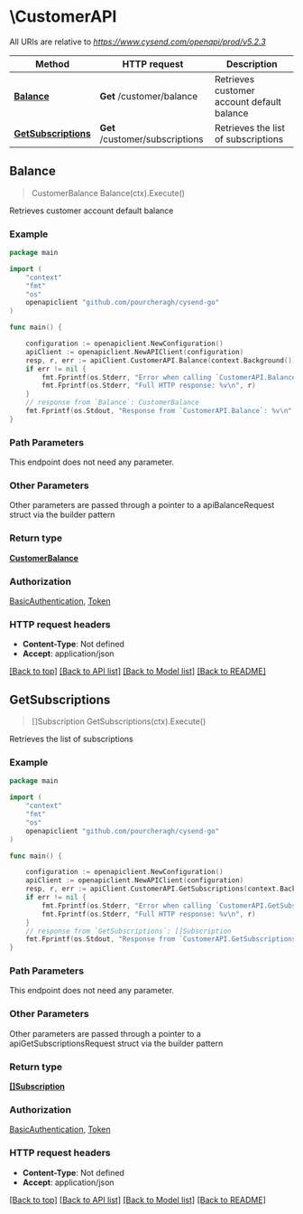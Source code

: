 # \CustomerAPI

All URIs are relative to *https://www.cysend.com/openapi/prod/v5.2.3*

Method | HTTP request | Description
------------- | ------------- | -------------
[**Balance**](CustomerAPI.md#Balance) | **Get** /customer/balance | Retrieves customer account default balance
[**GetSubscriptions**](CustomerAPI.md#GetSubscriptions) | **Get** /customer/subscriptions | Retrieves the list of subscriptions



## Balance

> CustomerBalance Balance(ctx).Execute()

Retrieves customer account default balance



### Example

```go
package main

import (
	"context"
	"fmt"
	"os"
	openapiclient "github.com/pourcheragh/cysend-go"
)

func main() {

	configuration := openapiclient.NewConfiguration()
	apiClient := openapiclient.NewAPIClient(configuration)
	resp, r, err := apiClient.CustomerAPI.Balance(context.Background()).Execute()
	if err != nil {
		fmt.Fprintf(os.Stderr, "Error when calling `CustomerAPI.Balance``: %v\n", err)
		fmt.Fprintf(os.Stderr, "Full HTTP response: %v\n", r)
	}
	// response from `Balance`: CustomerBalance
	fmt.Fprintf(os.Stdout, "Response from `CustomerAPI.Balance`: %v\n", resp)
}
```

### Path Parameters

This endpoint does not need any parameter.

### Other Parameters

Other parameters are passed through a pointer to a apiBalanceRequest struct via the builder pattern


### Return type

[**CustomerBalance**](CustomerBalance.md)

### Authorization

[BasicAuthentication](../README.md#BasicAuthentication), [Token](../README.md#Token)

### HTTP request headers

- **Content-Type**: Not defined
- **Accept**: application/json

[[Back to top]](#) [[Back to API list]](../README.md#documentation-for-api-endpoints)
[[Back to Model list]](../README.md#documentation-for-models)
[[Back to README]](../README.md)


## GetSubscriptions

> []Subscription GetSubscriptions(ctx).Execute()

Retrieves the list of subscriptions



### Example

```go
package main

import (
	"context"
	"fmt"
	"os"
	openapiclient "github.com/pourcheragh/cysend-go"
)

func main() {

	configuration := openapiclient.NewConfiguration()
	apiClient := openapiclient.NewAPIClient(configuration)
	resp, r, err := apiClient.CustomerAPI.GetSubscriptions(context.Background()).Execute()
	if err != nil {
		fmt.Fprintf(os.Stderr, "Error when calling `CustomerAPI.GetSubscriptions``: %v\n", err)
		fmt.Fprintf(os.Stderr, "Full HTTP response: %v\n", r)
	}
	// response from `GetSubscriptions`: []Subscription
	fmt.Fprintf(os.Stdout, "Response from `CustomerAPI.GetSubscriptions`: %v\n", resp)
}
```

### Path Parameters

This endpoint does not need any parameter.

### Other Parameters

Other parameters are passed through a pointer to a apiGetSubscriptionsRequest struct via the builder pattern


### Return type

[**[]Subscription**](Subscription.md)

### Authorization

[BasicAuthentication](../README.md#BasicAuthentication), [Token](../README.md#Token)

### HTTP request headers

- **Content-Type**: Not defined
- **Accept**: application/json

[[Back to top]](#) [[Back to API list]](../README.md#documentation-for-api-endpoints)
[[Back to Model list]](../README.md#documentation-for-models)
[[Back to README]](../README.md)

